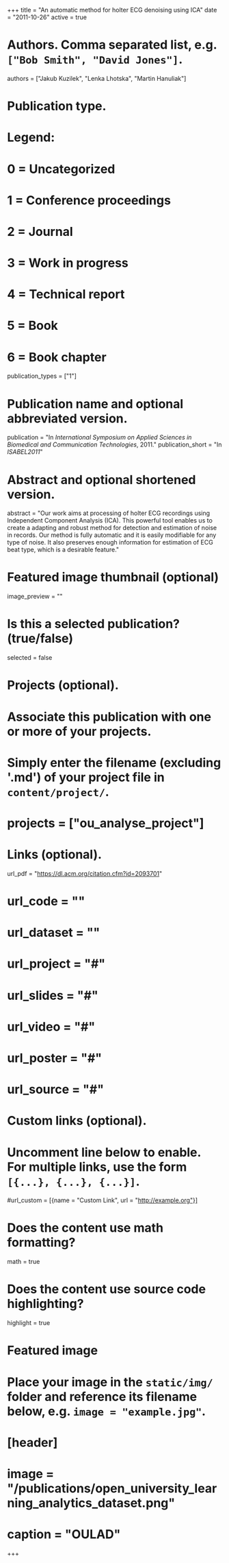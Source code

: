 +++
title = "An automatic method for holter ECG denoising using ICA"
date = "2011-10-26"
active = true

# Authors. Comma separated list, e.g. `["Bob Smith", "David Jones"]`.
authors = ["Jakub Kuzilek", "Lenka Lhotska", "Martin Hanuliak"]

# Publication type.
# Legend:
# 0 = Uncategorized
# 1 = Conference proceedings
# 2 = Journal
# 3 = Work in progress
# 4 = Technical report
# 5 = Book
# 6 = Book chapter
publication_types = ["1"]

# Publication name and optional abbreviated version.
publication = "In *International Symposium on Applied Sciences in Biomedical and Communication Technologies*, 2011."
publication_short = "In *ISABEL2011*"

# Abstract and optional shortened version.
abstract = "Our work aims at processing of holter ECG recordings using Independent Component Analysis (ICA). This powerful tool enables us to create a adapting and robust method for detection and estimation of noise in records. Our method is fully automatic and it is easily modifiable for any type of noise. It also preserves enough information for estimation of ECG beat type, which is a desirable feature."

# Featured image thumbnail (optional)
image_preview = ""

# Is this a selected publication? (true/false)
selected = false

# Projects (optional).
#   Associate this publication with one or more of your projects.
#   Simply enter the filename (excluding '.md') of your project file in `content/project/`.
# projects = ["ou_analyse_project"]

# Links (optional).
url_pdf = "https://dl.acm.org/citation.cfm?id=2093701"
# url_code = ""
# url_dataset = ""
# url_project = "#"
# url_slides = "#"
# url_video = "#"
# url_poster = "#"
# url_source = "#"

# Custom links (optional).
#   Uncomment line below to enable. For multiple links, use the form `[{...}, {...}, {...}]`.
#url_custom = [{name = "Custom Link", url = "http://example.org"}]

# Does the content use math formatting?
math = true

# Does the content use source code highlighting?
highlight = true

# Featured image
# Place your image in the `static/img/` folder and reference its filename below, e.g. `image = "example.jpg"`.
# [header]
# image = "/publications/open_university_learning_analytics_dataset.png"
# caption = "OULAD"

+++

